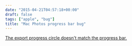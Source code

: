 ```yaml
---
date: "2015-04-21T04:57:18+00:00"
draft: false
tags: ["apple", "bug"]
title: "Mac Photos progress bar bug"
---
```

[The export progress circle doesn't match the progress bar.](/img/2015-04-21-photo-post/5e4fa123e34f9ed7cf7e51ae5f2e3e855455a0bec8c5a9b3f2c83a6649018414.png)

